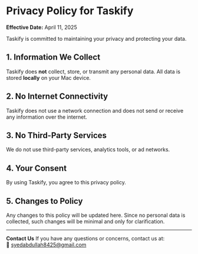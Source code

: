 # Privacy Policy for Taskify

**Effective Date:** April 11, 2025

Taskify is committed to maintaining your privacy and protecting your data.

## 1. Information We Collect
Taskify does **not** collect, store, or transmit any personal data. All data is stored **locally** on your Mac device.

## 2. No Internet Connectivity
Taskify does not use a network connection and does not send or receive any information over the internet.

## 3. No Third-Party Services
We do not use third-party services, analytics tools, or ad networks.

## 4. Your Consent
By using Taskify, you agree to this privacy policy.

## 5. Changes to Policy
Any changes to this policy will be updated here. Since no personal data is collected, such changes will be minimal and only for clarification.

---

**Contact Us** 
If you have any questions or concerns, contact us at:  
📧  syedabdullah8425@gmail.com
